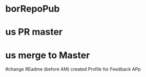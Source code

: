 # borRepoPub
# us PR master
# us merge to Master
#change REadme (before AM)
created Profile for Feedback APp
